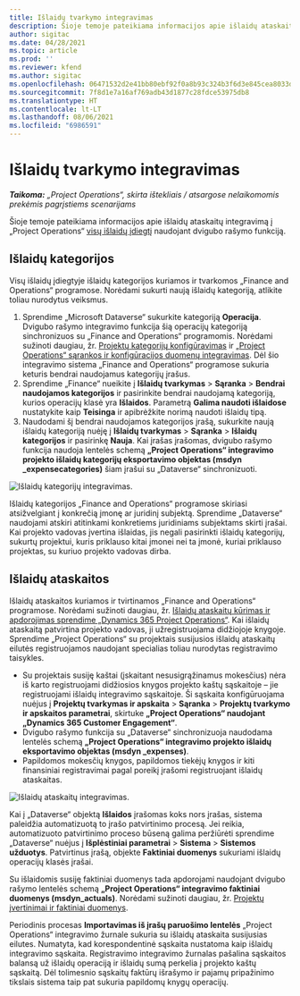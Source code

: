 ```yaml
---
title: Išlaidų tvarkymo integravimas
description: Šioje temoje pateikiama informacijos apie išlaidų ataskaitos integravimą į „Project Operations“ naudojant dvigubo rašymo funkciją.
author: sigitac
ms.date: 04/28/2021
ms.topic: article
ms.prod: ''
ms.reviewer: kfend
ms.author: sigitac
ms.openlocfilehash: 06471532d2e41bb80ebf92f0a8b93c324b3f6d3e845cea8033d85d291ea237eb
ms.sourcegitcommit: 7f8d1e7a16af769adb43d1877c28fdce53975db8
ms.translationtype: HT
ms.contentlocale: lt-LT
ms.lasthandoff: 08/06/2021
ms.locfileid: "6986591"
---
```

# <a name="expense-management-integration"></a>Išlaidų tvarkymo integravimas

_**Taikoma:** „Project Operations“, skirta ištekliais / atsargose nelaikomomis prekėmis pagrįstiems scenarijams_

Šioje temoje pateikiama informacijos apie išlaidų ataskaitų integravimą į „Project Operations“ [visų išlaidų įdiegtį](../expense/expense-overview.md) naudojant dvigubo rašymo funkciją.

## <a name="expense-categories"></a>Išlaidų kategorijos

Visų išlaidų įdiegtyje išlaidų kategorijos kuriamos ir tvarkomos „Finance and Operations“ programose. Norėdami sukurti naują išlaidų kategoriją, atlikite toliau nurodytus veiksmus.

1. Sprendime „Microsoft Dataverse“ sukurkite kategoriją **Operacija**. Dvigubo rašymo integravimo funkcija šią operacijų kategoriją sinchronizuos su „Finance and Operations“ programomis. Norėdami sužinoti daugiau, žr. [Projektų kategorijų konfigūravimas](/dynamics365/project-operations/project-accounting/configure-project-categories) ir [„Project Operations“ sąrankos ir konfigūracijos duomenų integravimas](resource-dual-write-setup-integration.md). Dėl šio integravimo sistema „Finance and Operations“ programose sukuria keturis bendrai naudojamus kategorijų įrašus.
2. Sprendime „Finance“ nueikite į **Išlaidų tvarkymas** > **Sąranka** > **Bendrai naudojamos kategorijos** ir pasirinkite bendrai naudojamą kategoriją, kurios operacijų klasė yra **Išlaidos**. Parametrą **Galima naudoti išlaidose** nustatykite kaip **Teisinga** ir apibrėžkite norimą naudoti išlaidų tipą.
3. Naudodami šį bendrai naudojamos kategorijos įrašą, sukurkite naują išlaidų kategoriją nuėję į **Išlaidų tvarkymas** > **Sąranka** > **Išlaidų kategorijos** ir pasirinkę **Nauja**. Kai įrašas įrašomas, dvigubo rašymo funkcija naudoja lentelės schemą **„Project Operations“ integravimo projekto išlaidų kategorijų eksportavimo objektas (msdyn \_expensecategories)** šiam įrašui su „Dataverse“ sinchronizuoti.

  ![Išlaidų kategorijų integravimas.](./media/DW6ExpenseCategories.png)

Išlaidų kategorijos „Finance and Operations“ programose skiriasi atsižvelgiant į konkrečią įmonę ar juridinį subjektą. Sprendime „Dataverse“ naudojami atskiri atitinkami konkretiems juridiniams subjektams skirti įrašai. Kai projekto vadovas įvertina išlaidas, jis negali pasirinkti išlaidų kategorijų, sukurtų projektui, kuris priklauso kitai įmonei nei ta įmonė, kuriai priklauso projektas, su kuriuo projekto vadovas dirba. 

## <a name="expense-reports"></a>Išlaidų ataskaitos

Išlaidų ataskaitos kuriamos ir tvirtinamos „Finance and Operations“ programose. Norėdami sužinoti daugiau, žr. [Išlaidų ataskaitų kūrimas ir apdorojimas sprendime „Dynamics 365 Project Operations“](/learn/modules/create-process-expense-reports/). Kai išlaidų ataskaitą patvirtina projekto vadovas, ji užregistruojama didžiojoje knygoje. Sprendime „Project Operations“ su projektais susijusios išlaidų ataskaitų eilutės registruojamos naudojant specialias toliau nurodytas registravimo taisykles.

  - Su projektais susiję kaštai (įskaitant nesusigrąžinamus mokesčius) nėra iš karto registruojami didžiosios knygos projekto kaštų sąskaitoje – jie registruojami išlaidų integravimo sąskaitoje. Ši sąskaita konfigūruojama nuėjus į **Projektų tvarkymas ir apskaita** > **Sąranka** > **Projektų tvarkymo ir apskaitos parametrai**, skirtuke **„Project Operations“ naudojant „Dynamics 365 Customer Engagement“**.
  - Dvigubo rašymo funkcija su „Dataverse“ sinchronizuoja naudodama lentelės schemą **„Project Operations“ integravimo projekto išlaidų eksportavimo objektas (msdyn \_expenses)**.
  - Papildomos mokesčių knygos, papildomos tiekėjų knygos ir kiti finansiniai registravimai pagal poreikį įrašomi registruojant išlaidų ataskaitas.

  ![Išlaidų ataskaitų integravimas.](./media/DW6ExpenseReports.png)

Kai į „Dataverse“ objektą **Išlaidos** įrašomas koks nors įrašas, sistema paleidžia automatizuotą to įrašo patvirtinimo procesą. Jei reikia, automatizuoto patvirtinimo proceso būseną galima peržiūrėti sprendime „Dataverse“ nuėjus į **Išplėstiniai parametrai** > **Sistema** > **Sistemos užduotys**. Patvirtinus įrašą, objekte **Faktiniai duomenys** sukuriami išlaidų operacijų klasės įrašai.

Su išlaidomis susiję faktiniai duomenys tada apdorojami naudojant dvigubo rašymo lentelės schemą **„Project Operations“ integravimo faktiniai duomenys (msdyn\_actuals)**. Norėdami sužinoti daugiau, žr. [Projektų įvertinimai ir faktiniai duomenys](resource-dual-write-estimates-actuals.md).

Periodinis procesas **Importavimas iš įrašų paruošimo lentelės** „Project Operations“ integravimo žurnale sukuria su išlaidų ataskaita susijusias eilutes. Numatyta, kad korespondentinė sąskaita nustatoma kaip išlaidų integravimo sąskaita. Registravimo integravimo žurnalas pašalina sąskaitos balansą už išlaidų operaciją ir išlaidų sumą perkelia į projekto kaštų sąskaitą. Dėl tolimesnio sąskaitų faktūrų išrašymo ir pajamų pripažinimo tikslais sistema taip pat sukuria papildomų knygų operacijų.
